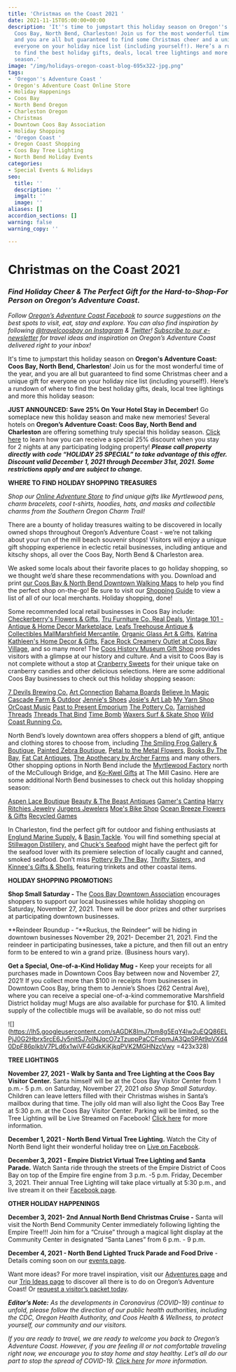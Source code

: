 ```yaml
---
title: 'Christmas on the Coast 2021 '
date: 2021-11-15T05:00:00+00:00
description: 'It''s time to jumpstart this holiday season on Oregon''s Adventure Coast:
  Coos Bay, North Bend, Charleston! Join us for the most wonderful time of the year,
  and you are all but guaranteed to find some Christmas cheer and a unique gift for
  everyone on your holiday nice list (including yourself!). Here’s a rundown of where
  to find the best holiday gifts, deals, local tree lightings and more this holiday
  season.'
image: "/img/holidays-oregon-coast-blog-695x322-jpg.png"
tags:
- 'Oregon''s Adventure Coast '
- Oregon's Adventure Coast Online Store
- Holiday Happenings
- Coos Bay
- North Bend Oregon
- Charleston Oregon
- Christmas
- Downtown Coos Bay Association
- Holiday Shopping
- 'Oregon Coast '
- Oregon Coast Shopping
- Coos Bay Tree Lighting
- North Bend Holiday Events
categories:
- Special Events & Holidays
seo:
  title: ''
  description: ''
  imgalt: ''
  image: ''
aliases: []
accordion_sections: []
warning: false
warning_copy: ''

---
```

# Christmas on the Coast 2021

### _Find Holiday Cheer & The Perfect Gift for the Hard-to-Shop-For Person on Oregon’s Adventure Coast._

_Follow_ [_Oregon’s Adventure Coast Facebook_](https://www.facebook.com/OregonsAdventureCoast/) _to source suggestions on the best spots to visit, eat, stay and explore. You can also find inspiration by following_ [_@travelcoosbay on Instagram_](https://www.instagram.com/travelcoosbay/) _&_ [_Twitter_](https://twitter.com/travelcoosbay?lang=en)_!_ [_Subscribe to our e-newsletter_](http://eepurl.com/dhUxmX) _for travel ideas and inspiration on Oregon’s Adventure Coast delivered right to your inbox!_

It's time to jumpstart this holiday season on **Oregon's Adventure Coast: Coos Bay, North Bend, Charleston**! Join us for the most wonderful time of the year, and you are all but guaranteed to find some Christmas cheer and a unique gift for everyone on your holiday nice list (including yourself!). Here’s a rundown of where to find the best holiday gifts, deals, local tree lightings and more this holiday season:

**JUST ANNOUNCED: Save 25% On Your Hotel Stay in December!** Go someplace new this holiday season and make new memories! Several hotels on **Oregon’s Adventure Coast: Coos Bay, North Bend and Charleston** are offering something truly special this holiday season. [Click here](https://www.oregonsadventurecoast.com/holiday25/) to learn how you can receive a special 25% discount when you stay for 2 nights at any participating lodging property! _**Please call property directly with code “HOLIDAY 25 SPECIAL” to take advantage of this offer. Discount valid December 1, 2021 through December 31st, 2021. Some restrictions apply and are subject to change.**_

**WHERE TO FIND HOLIDAY SHOPPING TREASURES**

_Shop our_ [_Online Adventure Store_](https://www.oregonsadventurecoast.com/shop/) _to find unique gifts like Myrtlewood pens, charm bracelets, cool t-shirts, hoodies, hats, and masks and collectible charms from the Southern Oregon Charm Trail!_

There are a bounty of holiday treasures waiting to be discovered in locally owned shops throughout Oregon’s Adventure Coast - we’re not talking about your run of the mill beach souvenir shops! Visitors will enjoy a unique gift shopping experience in eclectic retail businesses, including antique and kitschy shops, all over the Coos Bay, North Bend & Charleston area.

We asked some locals about their favorite places to go holiday shopping, so we thought we’d share these recommendations with you. Download and print [our Coos Bay & North Bend Downtown Walking Maps](https://www.oregonsadventurecoast.com/img/walking-map-cbnb.pdf) to help you find the perfect shop on-the-go! Be sure to visit our [Shopping Guide](https://www.oregonsadventurecoast.com/shopping/) to view a list of all of our local merchants. Holiday shopping, done!

Some recommended local retail businesses in Coos Bay include: [Checkerberry's Flowers & Gifts](https://checkerberrys.com/), [Tru Furniture Co.](https://www.trufurnitureco.com/),[Real Deals](https://realdeals.net/coosbay/), [Vintage 101 - Antique & Home Decor Marketplace](https://www.facebook.com/atVintage101), [Leafs Treehouse Antique & Collectibles Mall](https://www.facebook.com/TreehouseMall/)[Marshfield Mercantile](https://www.facebook.com/MarshfieldBargainHouse/), [Organic Glass Art & Gifts](https://www.facebook.com/organicglassart/), [Katrina Kathleen's Home Decor & Gifts](https://traveloregon.com/things-to-do/attractions/shopping/katrina-kathleens-home-decor-gifts/), [Face Rock Creamery Outlet at Coos Bay Village](https://facerockcreamery.com/), and so many more! The [Coos History Museum Gift Shop](https://cooshistory.org/) provides visitors with a glimpse at our history and culture. And a visit to Coos Bay is not complete without a stop at [Cranberry Sweets](https://cranberrysweets.com/) for their unique take on cranberry candies and other delicious selections. Here are some additional Coos Bay businesses to check out this holiday shopping season:

[7 Devils Brewing Co.](https://www.7devilsbrewery.com/#/)
[Art Connection](https://coosartconnection.wordpress.com/)
[Bahama Boards](https://bahamaboardz.com/coos-bay-shop/)
[Believe In Magic](https://www.facebook.com/Believe-in-Magic-100149645519520)
[Cascade Farm & Outdoor](https://www.cascadefarmandoutdoor.com/)
[Jennie's Shoes](https://www.facebook.com/Jennies.shoes/)
[Josie's Art Lab](https://www.josiesartlab.com/)
[My Yarn Shop](https://www.yelp.com/biz/my-yarn-shop-coos-bay)
[OrCoast Music](https://orcoastmusic.com/)
[Past to Present Emporium](https://www.facebook.com/pasttopresentemporiumllc/)
[The Pottery Co.](https://www.facebook.com/The-Pottery-Co-161842183873942/)
[Tarnished Threads](https://www.facebook.com/TarnishedThreads/)
[Threads That Bind](https://threadsthatbindcoosbay.com/)
[Time Bomb](https://www.facebook.com/timebombclothingexchange/)
[Waxers Surf & Skate Shop](https://waxerssurfandskate.com/)
[Wild Coast Running Co.](https://www.facebook.com/wildcoastrunningco)

North Bend’s lovely downtown area offers shoppers a blend of gift, antique and clothing stores to choose from, including [The Smiling Frog Gallery & Boutique](https://www.facebook.com/TheSmilingFrog/?ref=page_internal), [Painted Zebra Boutique](https://www.facebook.com/paintedzebraboutique), [Petal to the Metal Flowers](https://www.petaltothemetalflowers.com/), [Books By The Bay](https://www.facebook.com/Books-By-The-Bay-232314893488700/), [Fat Cat Antiques](https://fat-cat-antiques.business.site/?utm_source=gmb&utm_medium=referral), [The Apothecary by Archer Farms](https://www.facebook.com/apothecarybyAF/about) and many others. Other shopping options in North Bend include the [Myrtlewood Factory](http://www.myrtlewood-hauserrvpark.com/) north of the McCullough Bridge, and [Ko-Kwel Gifts](https://www.themillcasino.com/accommodations/ko-kwel-gifts/) at The Mill Casino. Here are some additional North Bend businesses to check out this holiday shopping season:

[Aspen Lace Boutique](https://www.aspenlace.com/)
[Beauty & The Beast Antiques](https://www.facebook.com/people/Beauty-The-Beast-Antiques/100057326325886/)
[Gamer's Cantina](https://www.facebook.com/GamersCantina/)
[Harry Ritchies Jewelry](https://harryritchies.com/)
[Jurgens Jewelers](https://designmyjewelry.com/)
[Moe's Bike Shop](https://moesbikeshop.com/)
[Ocean Breeze Flowers & Gifts](https://oceanbreezeflowers.net/)
[Recycled Games](https://www.facebook.com/Recyclevideogames/)

In Charleston, find the perfect gift for outdoor and fishing enthusiasts at [Englund Marine Supply.](https://www.englundmarine.com/pages/home-page.html) & [Basin Tackle](https://www.facebook.com/basintacklecharleston/). You will find something special at [Stillwagon Distillery,](https://stillwagondistillery.com/) and [Chuck's Seafood](https://www.chucksseafood.com/) might have the perfect gift for the seafood lover with its premiere selection of locally caught and canned, smoked seafood. Don’t miss [Pottery By The Bay](https://www.facebook.com/Pottery-By-The-Bay-335327369836510/), [Thrifty Sisters,](https://www.facebook.com/ThriftySisters2/) and [Kinnee's Gifts & Shells](https://www.yelp.com/biz/kinnees-giftsn-shells-coos-bay), featuring trinkets and other coastal items.

**HOLIDAY SHOPPING PROMOTION**S

**Shop Small Saturday -** The [Coos Bay Downtown Association](https://coosbaydowntown.org/holiday-events-in-downtown-2/) encourages shoppers to support our local businesses while holiday shopping on Saturday, November 27, 2021. There will be door prizes and other surprises at participating downtown businesses.

**Reindeer Roundup - “**Ruckus, the Reindeer” will be hiding in downtown businesses November 29, 2021- December 21, 2021. Find the reindeer in participating businesses, take a picture, and then fill out an entry form to be entered to win a grand prize. (Business hours vary).

**Get a Special, One-of-a-Kind Holiday Mug -** Keep your receipts for all purchases made in Downtown Coos Bay between now and November 27, 2021! If you collect more than $100 in receipts from businesses in Downtown Coos Bay, bring them to Jennie’s Shoes (262 Central Ave), where you can receive a special one-of-a-kind commemorative Marshfield District holiday mug! Mugs are also available for purchase for $10. A limited supply of the collectible mugs will be available, so do not miss out!

![](https://lh5.googleusercontent.com/sAGDK8ImJ7bm8g5EqY4lw2uEQQ86ELPjJ0G2Hbrx5rcE6Jv5nitSJ7oINJqcO7zTzuppPaCCFopmJA3QpSPAt9pVXd40DpF86pIkbV7PLd6x1wiVF4GdkKiKjkqPVK2MGHNzcVwy =423x328)

**TREE LIGHTINGS**

**November 27, 2021 - Walk by Santa and Tree Lighting at the Coos Bay Visitor Center.** Santa himself will be at the Coos Bay Visitor Center from 1 p.m.- 5 p.m. on Saturday, November 27, 2021 *also Shop Small Saturday*. Children can leave letters filled with their Christmas wishes in Santa’s mailbox during that time. The jolly old man will also light the Coos Bay Tree at 5:30 p.m. at the Coos Bay Visitor Center. Parking will be limited, so the Tree Lighting will be Live Streamed on Facebook! [Click here](https://coosbaydowntown.org/holiday-events-in-downtown-2/) for more information.

**December 1, 2021 - North Bend Virtual Tree Lighting.** Watch the City of North Bend light their wonderful holiday tree on [Live on Facebook](https://www.facebook.com/NorthBendOregon).

**December 3, 2021 - Empire District Virtual Tree Lighting and Santa Parade.** Watch Santa ride through the streets of the Empire District of Coos Bay on top of the Empire fire engine from 3 p.m. -5 p.m. Friday, December 3, 2021. Their annual Tree Lighting will take place virtually at 5:30 p.m., and live stream it on their [Facebook page](https://www.facebook.com/Community-Coalition-of-Empire-CCE-110984147408194).

**OTHER HOLIDAY HAPPENINGS**

**December 3, 2021- 2nd Annual North Bend Christmas Cruise -** Santa will visit the North Bend Community Center immediately following lighting the Empire Tree!!! Join him for a “Cruise” through a magical light display at the Community Center in designated “Santa Lanes” from 6 p.m. - 9 p.m.

**December 4, 2021 - North Bend Lighted Truck Parade and Food Drive** - Details coming soon on our [events page](https://www.oregonsadventurecoast.com/events/).

Want more ideas? For more travel inspiration, visit our [Adventures page](https://www.oregonsadventurecoast.com/adventures) and our [Trip Ideas page](https://www.oregonsadventurecoast.com/tripideas) to discover all there is to do on Oregon’s Adventure Coast! Or [request a visitor’s packet today](https://www.oregonsadventurecoast.com/contact/#contactform).

**_Editor’s Note:_** _As the developments in Coronavirus (COVID-19) continue to unfold, please follow the direction of our public health authorities, including the CDC, Oregon Health Authority, and Coos Health & Wellness, to protect yourself, our community and our visitors._

_If you are ready to travel, we are ready to welcome you back to Oregon’s Adventure Coast. However, if you are feeling ill or not comfortable traveling right now, we encourage you to stay home and stay healthy. Let’s all do our part to stop the spread of COVID-19._ [_Click here_](https://www.oregonsadventurecoast.com/covid-19/) _for more information._